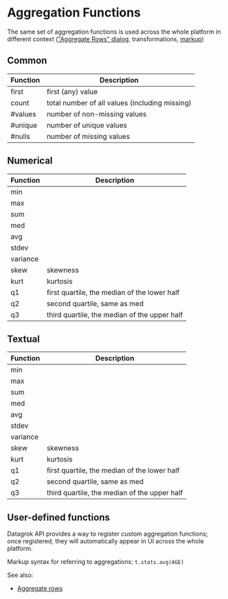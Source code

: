 <!-- TITLE: Aggregation Functions -->
<!-- SUBTITLE: -->

# Aggregation Functions

The same set of aggregation functions is used across the whole platform in different context 
(["Aggregate Rows" dialog](aggregate-rows.md), transformations, [markup](../features/markup.md)) 

## Common
| Function | Description|
|----------|------------|
| first    | first (any) value                              |
| count    | total number of all values (including missing) |
| #values  | number of non-missing values                   |
| #unique  | number of unique values                        |
| #nulls   | number of missing values                       |


## Numerical
| Function | Description|
|----------|------------|
| min      |            |
| max      |            |
| sum      |            |
| med      |            |
| avg      |            |
| stdev    |            |
| variance |            |
| skew     | skewness   |
| kurt     | kurtosis   |
| q1       | first quartile, the median of the lower half |
| q2       | second quartile, same as med           |
| q3       | third quartile, the median of the upper half |

## Textual
| Function | Description|
|----------|------------|
| min      |            |
| max      |            |
| sum      |            |
| med      |            |
| avg      |            |
| stdev    |            |
| variance |            |
| skew     | skewness   |
| kurt     | kurtosis   |
| q1       | first quartile, the median of the lower half |
| q2       | second quartile, same as med           |
| q3       | third quartile, the median of the upper half |

## User-defined functions

Datagrok API provides a way to register custom aggregation functions; once registered, they will
automatically appear in UI across the whole platform. 

Markup syntax for referring to aggregations: `t.stats.avg(AGE)`

See also:
  * [Aggregate rows](aggregate-rows.md)
 